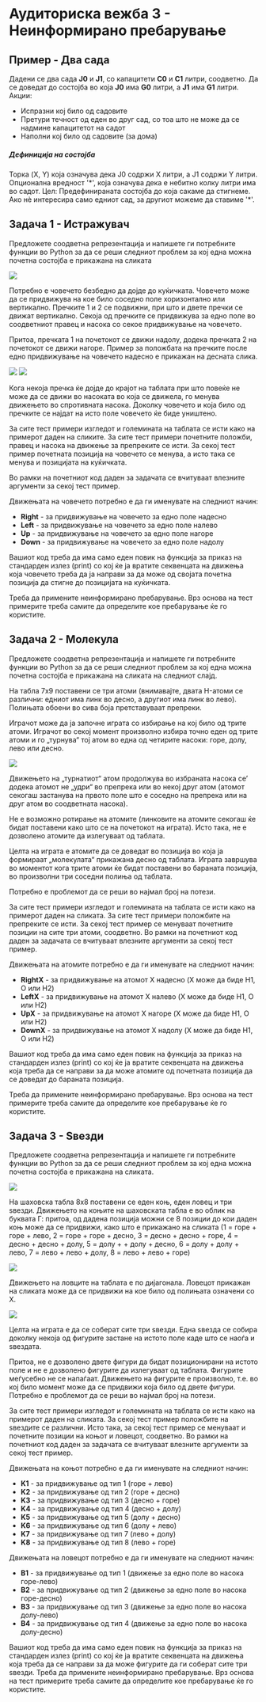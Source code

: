 ﻿# Аудиториска вежба 3 - Неинформирано пребарување


## Пример - Два сада

Дадени се два сада **J0** и **J1**, со капацитети **C0** и **C1** литри, соодветно. 
Да се доведат до состојба во која **J0** има **G0** литри, а **J1** има **G1** литри.
Акции:
- Испразни кој било од садовите
- Претури течност од еден во друг сад, со тоа што не може да се надмине капацитетот на садот
- Наполни кој било од садовите (за дома)

##### Дефиниција на состојба
Торка (X, Y) која означува дека J0 содржи X литри, а J1 содржи Y литри. Опционална вредност 
'\*', која означува дека е небитно колку литри има во садот.
Цел: Предефинираната состојба до која сакаме да стигнеме. Ако нѐ интересира само едниот сад, 
за другиот можеме да ставиме '\*'.



## Задача 1 - Истражувач

Предложете соодветна репрезентација и напишете ги потребните функции во Python за да се реши следниот проблем за кој една можна почетна состојба е прикажана на сликата

![](./../images/explorer1.png)

Потребно е човечето безбедно да дојде до куќичката. Човечето може да се придвижува на кое било соседно поле хоризонтално или вертикално. 
Пречките 1 и 2 се подвижни, при што и двете пречки се движат вертикално. Секоја од пречките се придвижува за едно поле во соодветниот правец и насока со секое придвижување на човечето. 

Притоа, пречката 1 на почетокот се движи надолу, додека пречката 2 на почетокот се движи нагоре. Пример за положбата на пречките после едно придвижување на човечето надесно е прикажан на десната слика. 

![](./../images/explorer1.png) ![](./../images/explorer2.png)


Кога некоја пречка ќе дојде до крајот на таблата при што повеќе не може да се движи во насоката во која се движела, го менува движењето во спротивната насока. 
Доколку човечето и која било од пречките се најдат на исто поле човечето ќе биде уништено.

За сите тест примери изгледот и големината на таблата се исти како на примерот даден на сликите. За сите тест примери почетните положби, правец и насока на движење за препреките се исти. За секој тест пример почетната позиција на човечето се менува, а исто така се менува и позицијата на куќичката.

Во рамки на почетниот код даден за задачата се вчитуваат влезните аргументи за секој тест пример. 

Движењата на човечето потребно е да ги именувате на следниот начин:
- **Right** - за придвижување на човечето за едно поле надесно
- **Left** - за придвижување на човечето за едно поле налево
- **Up** - за придвижување на човечето за едно поле нагоре
- **Down** - за придвижување на човечето за едно поле надолу

Вашиот код треба да има само еден повик на функција за приказ на стандарден излез (print) со кој ќе ја вратите секвенцата на движења која човечето треба да ја направи за да може од својата почетна позиција да стигне до позицијата на куќичката. 

Треба да примените неинформирано пребарување. Врз основа на тест примерите треба самите да определите кое пребарување ќе го користите.




## Задача 2 - Молекула

Предложете соодветна репрезентација и напишете ги потребните функции во Python за да се реши следниот проблем за кој една можна почетна состојба е прикажана на сликата на следниот слајд.

На табла 7x9 поставени се три атоми (внимавајте, двата H-атоми се различни: едниот има линк во десно, а другиот има линк во лево). Полињата обоени во сива боја претставуваат препреки.

Играчот може да ја започне играта со избирање на кој било од трите атоми. Играчот во секој момент произволно избира точно еден од трите атоми и го „турнува“ тој атом во една од четирите насоки: горе, долу, лево или десно.

![](./../images/molecule1.png)

Движењето на „турнатиот“ атом продолжува во избраната насока се’ додека атомот не „удри“ во препрека или во некој друг атом (атомот секогаш застанува на првото поле што е соседно на препрека или на друг атом во соодветната насока).

Не е возможно ротирање на атомите (линковите на атомите секогаш ќе бидат поставени како што се на почетокот на играта). Исто така, не е дозволено атомите да излегуваат од таблата.

Целта на играта е атомите да се доведат во позиција во која ја формираат „молекулата“ прикажана десно од таблата. Играта завршува во моментот кога трите атоми ќе бидат поставени во бараната позиција, во произволни три соседни полиња од таблата.

Потребно е проблемот да се реши во најмал број на потези.

За сите тест примери изгледот и големината на таблата се исти како на примерот даден на сликата. За сите тест примери положбите на препреките се исти. За секој тест пример се менуваат почетните позиции на сите три атоми, соодветно.
Во рамки на почетниот код даден за задачата се вчитуваат влезните аргументи за секој тест пример. 

Движењата на атомите потребно е да ги именувате на следниот начин:
- **RightX** - за придвижување на атомот X надесно (X може да биде H1, O или H2)
- **LeftX** - за придвижување на атомот X налево (X може да биде H1, O или H2)
- **UpX** - за придвижување на атомот X нагоре (X може да биде H1, O или H2)
- **DownX** - за придвижување на атомот X надолу (X може да биде H1, O или H2)

Вашиот код треба да има само еден повик на функција за приказ на стандарден излез (print) со кој ќе ја вратите секвенцата на движења која треба да се направи за да може атомите од почетната позиција да се доведат до бараната позиција. 

Треба да примените неинформирано пребарување. Врз основа на тест примерите треба самите да определите кое пребарување ќе го користите.




## Задача 3 - Ѕвезди
Предложете соодветна репрезентација и напишете ги потребните функции во Python за да се реши следниот проблем за кој една можна почетна состојба е прикажана на сликата.

![](./../images/stars1.png)

На шаховска табла 8x8 поставени се еден коњ, еден ловец и три ѕвезди. Движењето на коњите на шаховската табла е 
во облик на буквата Г: притоа, од дадена позиција можни се 8 позиции до кои даден коњ може да се придвижи, како 
што е прикажано на сликата (1 = горе + горе + лево, 2 = горе + горе + десно, 3 = десно + десно + горе, 
4 = десно + десно + долу, 5 = долу + + долу + десно, 6 = долу + долу + лево, 7 = лево + лево + долу, 
8 = лево + лево + горе)

![](./../images/stars2.png)

Движењето на ловците на таблата е по дијагонала. Ловецот прикажан на сликата може да се придвижи на кое било од полињата означени со X. 


![](./../images/stars3.png)


Целта на играта е да се соберат сите три ѕвезди. Една ѕвезда се собира доколку некоја од фигурите застане на истото поле каде што се наоѓа и ѕвездата.

Притоа, не е дозволено двете фигури да бидат позиционирани на истото поле и не е дозволено фигурите да излегуваат од таблата. Фигурите меѓусебно не се напаѓаат. 
Движењето на фигурите е произволно, т.е. во кој било момент може да се придвижи која било од двете фигури.
Потребно е проблемот да се реши во најмал број на потези.

За сите тест примери изгледот и големината на таблата се исти како на примерот даден на сликата. За секој тест пример положбите на ѕвездите се различни. Исто така, за секој тест пример се менуваат и почетните позиции на коњот и ловецот, соодветно.
Во рамки на почетниот код даден за задачата се вчитуваат влезните аргументи за секој тест пример. 


Движењата на коњот потребно е да ги именувате на следниот начин:
- **K1** - за придвижување од тип 1 (горе + лево)
- **K2** - за придвижување од тип 2 (горе + десно)
- **K3** - за придвижување од тип 3 (десно + горе)
- **K4** - за придвижување од тип 4 (десно + долу)
- **K5** - за придвижување од тип 5 (долу + десно)
- **K6** - за придвижување од тип 6 (долу + лево)
- **K7** - за придвижување од тип 7 (лево + долу)
- **K8** - за придвижување од тип 8 (лево + горе)


Движењата на ловецот потребно е да ги именувате на следниот начин:
- **B1** - за придвижување од тип 1 (движење за едно поле во насока горе-лево)
- **B2** - за придвижување од тип 2 (движење за едно поле во насока горе-десно)
- **B3** - за придвижување од тип 3 (движење за едно поле во насока долу-лево)
- **B4** - за придвижување од тип 4 (движење за едно поле во насока долу-десно)


Вашиот код треба да има само еден повик на функција за приказ на стандарден излез (print) со кој ќе ја вратите секвенцата на движења која треба да се направи за да може фигурите да ги соберат сите три ѕвезди. 
Треба да примените неинформирано пребарување. Врз основа на тест примерите треба самите да определите кое пребарување ќе го користите.


